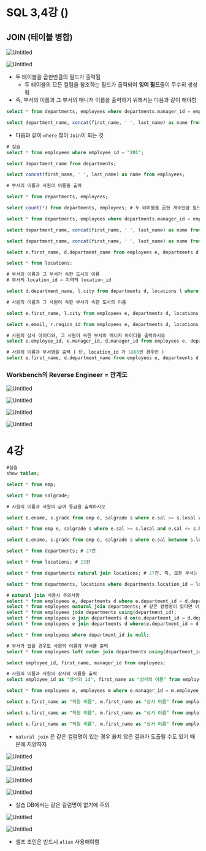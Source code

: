 # SQL 3,4강 ()

## JOIN (테이블 병합)

![Untitled](https://s3-us-west-2.amazonaws.com/secure.notion-static.com/15acf61b-33dd-4fe5-8df1-393f4ee83a13/Untitled.png)

![Untitled](https://s3-us-west-2.amazonaws.com/secure.notion-static.com/0322ddeb-7b9c-4c08-9e2c-39a158ccfb76/Untitled.png)

- 두 테이블을 곱한만큼의 필드가 출력됨
  - 두 테이블의 모든 컬럼을 참조하는 필드가 출력되어 **잉여 필드**들이 무수히 생성됨
- 즉, 부서의 이름과 그 부서의 매니저 이름을 출력하기 위해서는 다음과 같이 해야함

```sql
select * from departments, employees where departments.manager_id = employee_id;

select department_name, concat(first_name, ' ', last_name) as name from departments, employees where departments.manager_id = employee_id;
```

- 다음과 같이 `where` 절이 `Join`이 되는 것

```sql
# 실습
select * from employees where employee_id = "201";

select department_name from departments;

select concat(first_name, ' ', last_name) as name from employees;

# 부서의 이름과 사원의 이름을 출력

select * from departments, employees;

select count(*) from departments, employees; # 두 테이블을 곱한 개수만큼 필드 출력

select * from departments, employees where departments.manager_id = employee_id;

select department_name, concat(first_name, ' ', last_name) as name from departments, employees where departments.manager_id = employee_id;

select department_name, concat(first_name, ' ', last_name) as name from employees, departments where employees.department_id = departments.department_id;

select e.first_name, d.department_name from employees e, departments d where e.department_id = d.department_id;

select * from locations;

# 부서의 이름과 그 부서가 속한 도시의 이름 
# 부서의 location_id = 지역의 location_id

select d.department_name, l.city from departments d, locations l where d.location_id = l.location_id;

# 사원의 이름과 그 사원이 속한 부서가 속한 도시의 이름

select e.first_name, l.city from employees e, departments d, locations l where e.department_id = d.department_id and d.location_id = l.location_id; 

select e.email, r.region_id from employees e, departments d, locations l, countries c, regions r where e.department_id = d.department_id and d.location_id = l.location_id and l.country_id = c.country_id and c.region_id = r.region_id;

# 사원의 상사 아이디와, 그 사원이 속한 부서의 매니저 아이디를 출력하시오
select e.employee_id, e.manager_id, d.manager_id from employees e, departments d where e.department_id = d.department_id;

# 사원의 이름과 부서명을 출력 ( 단, location_id 가 1800인 경우만 )
select e.first_name, d.department_name from employees e, departments d where e.department_id = d.department_id and d.location_id = 1800;
```

### Workbench의 Reverse Engineer = 관계도

![Untitled](https://s3-us-west-2.amazonaws.com/secure.notion-static.com/7360e684-d58f-4f20-bd0f-fd6117c61354/Untitled.png)

![Untitled](https://s3-us-west-2.amazonaws.com/secure.notion-static.com/5979a032-9a6e-4501-9238-69d40808b8a5/Untitled.png)

![Untitled](https://s3-us-west-2.amazonaws.com/secure.notion-static.com/ee9b2e0c-c5af-4da2-9fc3-e51b1f186c2d/Untitled.png)

![Untitled](https://s3-us-west-2.amazonaws.com/secure.notion-static.com/69750617-86c7-4963-a86f-f9b1a16d73b6/Untitled.png)

# 4강

```sql
#실습 
show tables;

select * from emp;

select * from salgrade;

# 사원의 이름과 사원의 급여 등급을 출력하시오

select e.ename, s.grade from emp e, salgrade s where e.sal >= s.losal and e.sal <= s.hisal order by s.grade ASC;

select * from emp e, salgrade s where e.sal >= s.losal and e.sal <= s.hisal;

select e.ename, s.grade from emp e, salgrade s where e.sal between s.losal and s.hisal order by s.grade ASC;

select * from departments; # 27건

select * from locations; # 23건

select * from departments natural join locations; # 27건. 즉, 모든 부서는 location 값이 있다는 것

select * from departments, locations where departments.location_id = locations.location_id; # 위와 같은 값

# natural join 사용시 주의사항
select * from employees e, departments d where e.department_id = d.department_id; 
select * from employees natural join departments; # 같은 컬럼명이 있다면 이상한 결과를 도출할 수도 있다.
select * from employees join departments using(department_id);
select * from employees e join departments d on(e.department_id = d.department_id);
select * from employees e join departments d where(e.department_id = d.department_id); # where 도 가능

select * from employees where department_id is null;

# 부서가 없을 경우도 사원의 이름과 부서를 출력
select * from employees left outer join departments using(department_id); #outer는 생략 가능

select employee_id, first_name, manager_id from employees;

# 사원의 이름과 사원의 상사의 이름을 출력
select employee_id as "상사의 id", first_name as "상사의 이름" from employees where employee_id = 100;

select * from employees e, employees m where e.manager_id = m.employee_id;

select e.first_name as "직원 이름", m.first_name as "상사 이름" from employees e, employees m where e.manager_id = m.employee_id;

select e.first_name as "직원 이름", m.first_name as "상사 이름" from employees e join employees m on(e.manager_id = m.employee_id);

select e.first_name as "직원 이름", m.first_name as "상사 이름" from employees e left join employees m on(e.manager_id = m.employee_id);
```

- `natural join` 은 같은 컬럼명이 있는 경우 옳치 않은 결과가 도출될 수도 있기 때문에 지양하자

![Untitled](https://s3-us-west-2.amazonaws.com/secure.notion-static.com/85e5c34f-4e5b-4df2-8b79-11d97b6156a4/Untitled.png)

![Untitled](https://s3-us-west-2.amazonaws.com/secure.notion-static.com/e506894f-8d64-4199-9028-a599a57c9347/Untitled.png)

![Untitled](https://s3-us-west-2.amazonaws.com/secure.notion-static.com/97a84389-e08f-4dbf-9431-19cd62ca1f6f/Untitled.png)

![Untitled](https://s3-us-west-2.amazonaws.com/secure.notion-static.com/f7a2a8cc-f10c-4d24-b686-3a084b4d1154/Untitled.png)

- 실습 DB에서는 같은 컬럼명이 없기에 주의

![Untitled](https://s3-us-west-2.amazonaws.com/secure.notion-static.com/459ea4ff-a6de-4f21-aa26-432c887b68a3/Untitled.png)

![Untitled](https://s3-us-west-2.amazonaws.com/secure.notion-static.com/5565d7a1-b6aa-4124-9bac-ba70dbac78e9/Untitled.png)

- 셀프 조인은 반드시 `alias` 사용해야함